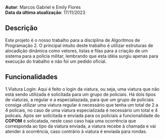 **Autor**: Marcos Gabriel e Emily Flores<br>
**Data da última atualização**: 17/11/2023 

## Descrição
Este projeto é o nosso trabalho para a disciplina de Algoritmos de Programação 2. O principal intuito deste trabalho é utilizar estruturas de alocadição dinâmica como vetores, listas e filas para a criação de um sistema para a polícia militar, lembrando que esta idéia surgiu apenas para execução do trabalho e não foi um pedido oficial.

## Funcionalidades
1.Viatura Login: Aqui é feito o login da viatura, ou seja, uma viatura que não está sendo utilizada é solicitada para um grupo de policiais. Há dois tipos de viaturas, a regular e a especialiazada, para que um grupo de policiais consiga utilizar uma viatura regular é necessário que tenha um total de 2 a 4 policais, no caso de uma viatura especializada é necessário um total e 4 policais. Após ser solicitada e enviada para os policiais a funcionalidade do **COPOM** é solicatada, neste caso caso haja uma ocorrência que corresponda ao tipo da viatura enviada, a viatura recebe à chamada e vai atender à ocorrência, caso contrário à viatura é enviada para rondas.
